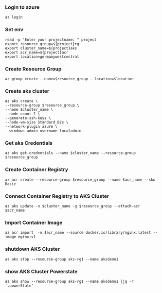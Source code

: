 ### Login to azure
    az login

### Set env
    read -p "Enter your projectname: " project
    export resource_group=${project}rg
    export cluster_name=${project}aks
    export acr_name=${project}acr
    export location=germanywestcentral

### Create Resource Group
    az group create --name=$resource_group --location=$location

### Create aks cluster

    az aks create \
    --resource-group $resource_group \
    --name $cluster_name \
    --node-count 2 \
    --generate-ssh-keys \
    --node-vm-size Standard_B2s \
    --network-plugin azure \
    --windows-admin-username localadmin

### Get aks Credentials
    az aks get-credentials --name $cluster_name --resource-group $resource_group

### Create Container Registry
    az acr create --resource-group $resource_group --name $acr_name --sku Basic

### Connect Container Registry to AKS Cluster
    az aks update -n $cluster_name -g $resource_group --attach-acr $acr_name

### Import Container Image
    az acr import  -n $acr_name --source docker.io/library/nginx:latest --image nginx:v1

### shutdown AKS Cluster
    az aks stop --resource-group aks-rg1 --name aksdemo1

### show AKS Cluster Powerstate
    az aks show --resource-group aks-rg1 --name aksdemo1 |jq -r '.powerState'
